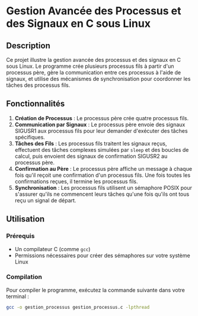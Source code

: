 # Gestion Avancée des Processus et des Signaux en C sous Linux

## Description

Ce projet illustre la gestion avancée des processus et des signaux en C sous Linux. Le programme crée plusieurs processus fils à partir d'un processus père, gère la communication entre ces processus à l'aide de signaux, et utilise des mécanismes de synchronisation pour coordonner les tâches des processus fils.

## Fonctionnalités

1. **Création de Processus** : Le processus père crée quatre processus fils.
2. **Communication par Signaux** : Le processus père envoie des signaux SIGUSR1 aux processus fils pour leur demander d'exécuter des tâches spécifiques.
3. **Tâches des Fils** : Les processus fils traitent les signaux reçus, effectuent des tâches complexes simulées par `sleep` et des boucles de calcul, puis envoient des signaux de confirmation SIGUSR2 au processus père.
4. **Confirmation au Père** : Le processus père affiche un message à chaque fois qu'il reçoit une confirmation d'un processus fils. Une fois toutes les confirmations reçues, il termine les processus fils.
5. **Synchronisation** : Les processus fils utilisent un sémaphore POSIX pour s'assurer qu'ils ne commencent leurs tâches qu'une fois qu'ils ont tous reçu un signal de départ.

## Utilisation

### Prérequis

- Un compilateur C (comme `gcc`)
- Permissions nécessaires pour créer des sémaphores sur votre système Linux

### Compilation

Pour compiler le programme, exécutez la commande suivante dans votre terminal :

```bash
gcc -o gestion_processus gestion_processus.c -lpthread
